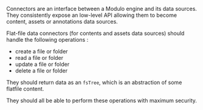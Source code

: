 Connectors are an interface between a Modulo engine and its data sources. They consistently expose an low-level API allowing them to become content, assets or annotations data sources.

Flat-file data connectors (for contents and assets data sources) should handle the following operations :
* create a file or folder
* read a file or folder
* update a file or folder
* delete a file or folder

They should return data as an ``fsTree``, which is an abstraction of some flatfile content.

They should all be able to perform these operations with maximum security.


